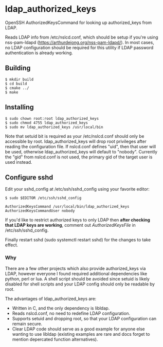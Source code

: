 # ldap_authorized_keys
OpenSSH AuthorizedKeysCommand for looking up authorized_keys from LDAP.

Reads LDAP info from /etc/nslcd.conf, which should be setup if you're using nss-pam-ldapd (https://arthurdejong.org/nss-pam-ldapd/). In most cases, no LDAP configuration should be required for this utility if LDAP password authentication is already working.

## Building
```
$ mkdir build
$ cd build
$ cmake ../
$ make
```

## Installing
```
$ sudo chown root:root ldap_authorized_keys
$ sudo chmod 4755 ldap_authorized_keys
$ sudo mv ldap_authorized_keys /usr/local/bin
```
Note that setuid bit is required as your /etc/nslcd.conf should only be accessible by root. ldap_authorized_keys will drop root privileges after reading the configuration file. If nslcd.conf defines "uid", then that user will be used, otherwise ldap_authorized_keys will default to "nobody". Currently the "gid" from nslcd.conf is not used, the primary gid of the target user is used instead.

## Configure sshd
Edit your sshd_config at /etc/ssh/sshd_config using your favorite editor:
```
$ sudo $EDITOR /etc/ssh/sshd_config

AuthorizedKeysCommand /usr/local/bin/ldap_authorized_keys
AuthorizedKeysCommandUser nobody
```
If you'd like to restrict authorized keys to only LDAP then **after checking that LDAP keys are working**, comment out *AuthorizedKeysFile* in /etc/ssh/sshd_config.

Finally restart sshd (sudo systemctl restart sshd) for the changes to take effect.

### Why
There are a few other projects which also provide authorized_keys via LDAP, however everyone I found required additional dependencies like python, perl or lua. A shell script should be avoided since setuid is likely disabled for shell scripts and your LDAP config should only be readable by root.

The advantages of ldap_authorized_keys are:
* Written in C, and the only dependency is libldap.
* Reads nslcd.conf, no need to redefine LDAP configuration.
* Supports setuid and dropping root, so that your LDAP configuration can remain secure.
* Clear LDAP code should serve as a good example for anyone else wanting to use libldap (existing examples are rare and docs forget to mention depercated function alternatives).
